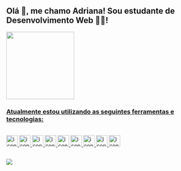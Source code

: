 ## Olá :wave:, me chamo Adriana! Sou estudante de Desenvolvimento Web :man_technologist:!

<div>
<a href="https://github.com/AdrianaKatarina">
  <img height="180cm" src="https://github-readme-stats.vercel.app/api?username=AdrianaKatarina&show_icons=true&theme=dark"/>
</div>

### Atualmente estou utilizando as seguintes ferramentas e tecnologias:
<div style="display: inline_block"><br>
  <img alt="icon-JavaScript" src="https://cdn.jsdelivr.net/gh/devicons/devicon/icons/javascript/javascript-original.svg" width="30" height="30"/>
  <img alt="icon-CSS3" src="https://cdn.jsdelivr.net/gh/devicons/devicon/icons/css3/css3-original.svg" width="30" height="30"/>
  <img alt="icon-HTML5" src="https://cdn.jsdelivr.net/gh/devicons/devicon/icons/html5/html5-original.svg" width="30" height="30"/>
  <img alt="icon-Jest" src="https://cdn.jsdelivr.net/gh/devicons/devicon/icons/jest/jest-plain.svg" width="30" height="30"/>
  <img alt="icon-Vscode" src="https://cdn.jsdelivr.net/gh/devicons/devicon/icons/vscode/vscode-original.svg" width="30" height="30"/>
  <img alt="icon-Git" src="https://cdn.jsdelivr.net/gh/devicons/devicon/icons/git/git-original.svg" width="30" height="30"/>
  <img alt="icon-NodeJs" src="https://cdn.jsdelivr.net/gh/devicons/devicon/icons/nodejs/nodejs-original.svg" width="30" height="30"/>
  <img alt="icon-Trello" src="https://cdn.jsdelivr.net/gh/devicons/devicon/icons/trello/trello-plain.svg" width="30" height="30"/>
  <img alt="icon-React" src="https://cdn.jsdelivr.net/gh/devicons/devicon/icons/react/react-original.svg" width="30" height="30"/>
</div>

##
<a href="https://www.linkedin.com/in/adroliveira/" target="_blank"><img src="https://img.shields.io/badge/-LinkedIn-%230077B5?style=for-the-badge&logo=linkedin&logoColor=white" target="_blank"></a>

